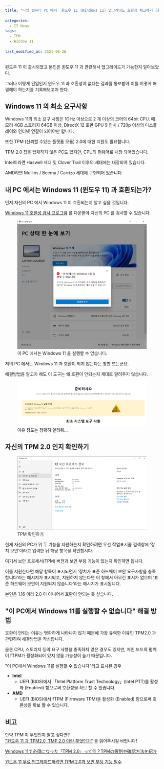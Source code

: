 ```yaml
---
title: "나의 컴퓨터 PC 에서  윈도우 11 (Windows 11) 업그레이드 호환성 체크하기 (윈도우 11 업그레이드 검사 프로그램 다운로드)"

categories:
  - IT News
tags: 
  - TPM
  - Window 11

last_modified_at: 2021-06-26
---
```


윈도우 11 이 출시되었고 본인은 윈도우 11 과 관련해서 업그레이드가 가능한지 알아보았다.

그러나 어떻게 된일인지 윈도우 11 과 호환성이 없다는 결과를 통보받아 이를 어떻게 해결해야 하는지를 기록해보고자 한다.

## Windows 11 의 최소 요구사항

Windows 11의 최소 요구 사항은 1GHz 이상으로 2 개 이상의 코어의 64bit CPU, 메모리 4GB 스토리지 64GB 이상, DirectX 12 호환 GPU 9 인치 / 720p 이상의 디스플레이와 인터넷 연결이 되어야만 합니다.

또한 TPM (신뢰할 수있는 플랫폼 모듈) 2.0에 대한 지원도 필요합니다.

TPM 2.0 칩을 탑재하지 않은 PC도 있지만, CPU의 펌웨어로 내장 되어있습니다.

Intel이라면 Haswell 세대 및 Clover Trail 이후의 세대에는 내장되어 있습니다.

AMD라면 Mullins / Beema / Carrizo 세대에 구현되어 있습니다.


## 내 PC 에서는 Windows 11 (윈도우 11) 과 호환되는가?

먼저 자신의 PC 에서 Windows 11 이 호환되는지 알고 싶을 것입니다.

[Windows 11 호환성 검사 프로그램](https://aka.ms/GetPCHealthCheckApp) 를 다운받아 자신의 PC 를 검사할 수 있습니다.

<figure class="align-center">
  <a href="/assets/images/2021-06-26-PC-HEALTH.PNG"><img src="/assets/images/2021-06-26-PC-HEALTH.PNG"></a>
  <figcaption>이 PC 에서는 Windows 11 을 실행할 수 없습니다.</figcaption>
</figure>

저의 PC 에서는 Windows 11 과 호환이 되지 않는다는 창만 뜨는군요.

해결방법을 알고자 해도 이 도구는 왜 호환이 안되는지 제대로 알려주지 않습니다.

<figure class="align-center">
  <a href="/assets/images/2021-06-26-window11-error.PNG"><img src="/assets/images/2021-06-26-window11-error.PNG"></a>
  <figcaption>이유 정도는 정확히 알려줘...</figcaption>
</figure>

## 자신의 TPM 2.0 인지 확인하기

<figure class="align-center">
  <a href="/assets/images/2021-06-26-window11-error2.PNG"><img src="/assets/images/2021-06-26-window11-error2.PNG"></a>
  <figcaption>TPM 확인하기</figcaption>
</figure>

현재 자신의 PC가 위 두 기능을 지원하는지 확인하려면 우선 작업표시줄 검색창에 ‘장치 보안’이라고 입력한 뒤 해당 항목을 확인합시다.

여기서 보안 프로세서(TPM) 버전과 보안 부팅 기능이 있는지 확인하면 됩니다. 

이를 지원한다면 해당 항목이 표시되면서 ‘장치가 표준 하드웨어 보안 요구사항을 충족합니다’라는 메시지가 표시되고, 지원하지 않는다면 이 창에서 아무런 표시가 없으며 ‘표준 하드웨어 보안이 지원되지 않습니다’라는 메시지가 표시됩니다.

본인은 1.16 이라 2.0 이 아니어서 호환이 안되는 듯 싶습니다.


## "이 PC에서 Windows 11를 실행할 수 없습니다" 해결 방법

호환이 안되는 이유는 명확하게 나타나지 않기 때문에 가장 유력한 이유인 TPM2.0 과 관련하여 해결방법을 작성합니다.

물론 CPU, 스토리지 등의 요구 사항을 충족하지 않은 경우도 있지만, 메인 보드의 펌웨어 fTPM가 활성화되어 있지 않을 가능성이 높기 때문입니다.

"이 PC에서 Windows 11를 실행할 수 없습니다"라고 표시된 경우

   *  **Intel**
      * UEFI (BIOS)에서 「Intel Platform Trust Technology」(Intel PTT)를 활성화 (Enabled) 함으로써 호환성을 확보 할 수 있습니다.
   *  **AMD**
      * UEFI (BIOS)에서 fTPM (Firmware TPM)을 활성화 (Enabled) 함으로써 호환성을 확보 할 수 있습니다.

## 비고

만약 TPM 이 무엇인지 알고 싶다면? <br/>["윈도우 11 과 TPM2.0, TMP 2.0 이란 무엇인가"](https://jee00609.github.io/it%20news/What-is-TPM/) 을 읽어주시길 바랍니다!

[Windows 11で必須になった「TPM 2.0」って何？TPMの役割や確認方法を紹介](https://pc.watch.impress.co.jp/docs/topic/feature/1334277.html)

[윈도우 11 무료 업그레이드하려면 TPM 2.0과 보안 부팅 기능 필수](https://www.boannews.com/media/view.asp?idx=98604)